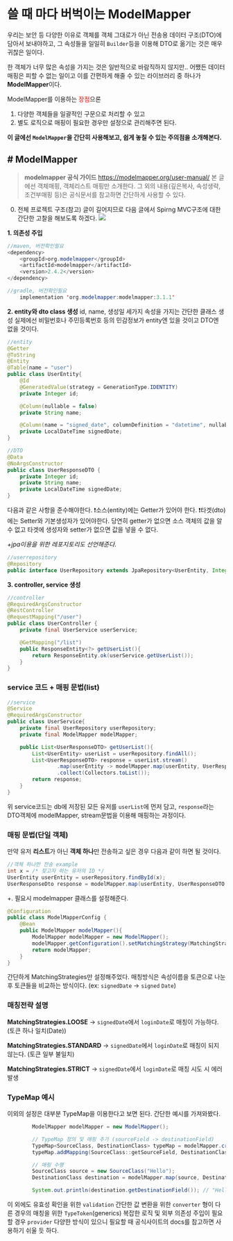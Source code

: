# 쓸 때 마다 버벅이는 ModelMapper
우리는 보안 등 다양한 이유로 객체를 객체 그대로가 아닌 전송용 데이터 구조(DTO)에 담아서 보내야하고, 그 속성들을 일일히 `Builder`등을 이용해 DTO로 옮기는 것은 매우 귀찮은 일이다.

한 객체가 너무 많은 속성을 가지는 것은 일반적으로 바람직하지 않지만.. 어쨌든 데이터 매핑은 피할 수 없는 일이고 이를 간편하게 해줄 수 있는 라이브러리 중 하나가 **ModelMapper**이다.

ModelMapper를 이용하는 <text style="color:red">장점</text>으론
1. 다양한 객체들을 일괄적인 구문으로 처리할 수 있고
2. 별도 로직으로 매핑이 필요한 경우만 설정으로 관리해주면 된다.

**이 글에선 `ModelMapper`을 간단히 사용해보고, 쉽게 놓칠 수 있는 주의점을 소개해본다.**

## # ModelMapper
> **modelmapper 공식 가이드** https://modelmapper.org/user-manual/
본 글에선 객체매핑, 객체리스트 매핑만 소개한다.
그 외의 내용(깊은복사, 속성생략, 조건부매핑 등)은 공식문서를 참고하면 간단하게 사용할 수 있다.

0. 전체 프로젝트 구조(참고)
글이 길어지므로 다음 글에서 Spirng MVC구조에 대한 간단한 고찰을 해보도록 하겠다.
![](https://velog.velcdn.com/images/deaf52/post/246023cc-66df-453f-a6fd-591206041184/image.png)

**1. 의존성 주입**
```java
//maven, 버전확인필요
<dependency>
    <groupId>org.modelmapper</groupId>
    <artifactId>modelmapper</artifactId>
    <version>2.4.2</version>
</dependency>
```
```java
//gradle, 버전확인필요
	implementation 'org.modelmapper:modelmapper:3.1.1'
```
**2. entity와 dto class 생성**
id, name, 생성일 세가지 속성을 가지는 간단한 클래스 생성
실제에선 비밀번호나 주민등록번호 등의 민감정보가 entity엔 있을 것이고 DTO엔 없을 것이다.
```java
//entity
@Getter
@ToString
@Entity
@Table(name = "user")
public class UserEntity{
    @Id
    @GeneratedValue(strategy = GenerationType.IDENTITY)
    private Integer id;

    @Column(nullable = false)
    private String name;

    @Column(name = "signed_date", columnDefinition = "datetime", nullable = false)
    private LocalDateTime signedDate;
}
```
```java
//DTO
@Data
@NoArgsConstructor
public class UserResponseDTO {
    private Integer id;
    private String name;
    private LocalDateTime signedDate;
}
```
다음과 같은 사항을 준수해야한다.
❗소스(entity)에는 Getter가 있어야 한다.
❗타겟(dto)에는 Setter와 기본생성자가 있어야한다.
당연히 getter가 없으면 소스 객체의 값을 알 수 없고
타겟에 생성자와 setter가 없으면 값을 넣을 수 없다.

_+jpa이용을 위한 레포지토리도 선언해준다._
```java
//userrepository
@Repository
public interface UserRepository extends JpaRepository<UserEntity, Integer> {}
```

**3. controller, service 생성**
```java
//controller
@RequiredArgsConstructor
@RestController
@RequestMapping("/user")
public class UserController {
    private final UserService userService;

    @GetMapping("/list")
    public ResponseEntity<?> getUserList(){
        return ResponseEntity.ok(userService.getUserList());
    }
}
```
### service 코드 + 매핑 문법(list)
```java
//service
@Service
@RequiredArgsConstructor
public class UserService{
    private final UserRepository userRepository;
    private final ModelMapper modelMapper;

    public List<UserResponseDTO> getUserList(){
        List<UserEntity> userList = userRepository.findAll();
        List<UserResponseDTO> response = userList.stream()
                .map(userEntity -> modelMapper.map(userEntity, UserResponseDTO.class))
                .collect(Collectors.toList());
        return response;
    }
}
```
위 service코드는 db에 저장된 모든 유저를 `userList`에 먼저 담고, 
`response`라는 DTO객체에 modelMapper, stream문법을 이용해 매핑하는 과정이다.

### 매핑 문법(단일 객체)
만약 유저 **리스트**가 아닌 **객체 하나**만 전송하고 싶은 경우 다음과 같이 하면 될 것이다.
```java
//객체 하나만 전송 example
int x = /* 찾고자 하는 유저의 ID */
UserEntity userEntity = userRepository.findById(x);
UserResponseDto response = modelMapper.map(userEntity, UserResponseDTO.class)
```

+. 필요시 modelmapper 클래스를 설정해준다.
```java
@Configuration
public class ModelMapperConfig {
    @Bean
    public ModelMapper modelMapper(){
        ModelMapper modelMapper = new ModelMapper();
        modelMapper.getConfiguration().setMatchingStrategy(MatchingStrategies.LOOSE);
        return modelMapper;
    }
}
```
간단하게 MatchingStrategies만 설정해주었다.
매칭방식은 속성이름을 토큰으로 나눈후 토큰들을 비교하는 방식이다.
(ex: `signedDate` -> `signed` `Date`)

### 매칭전략 설명
**MatchingStrategies.LOOSE**
-> `signedDate`에서 `loginDate`로 매칭이 가능하다. (토큰 하나 일치(Date))

**MatchingStrategies.STANDARD**
-> `signedDate`에서 `loginDate`로 매칭이 되지 않는다. (토큰 일부 불일치)

**MatchingStrategies.STRICT**
-> `signedDate`에서 `loginDate`로 매칭 시도 시 에러발생


### TypeMap 예시
이외의 설정은 대부분 TypeMap을 이용한다고 보면 된다.
간단한 예시를 가져와봤다.
```java
        ModelMapper modelMapper = new ModelMapper();

        // TypeMap 정의 및 매핑 추가 (sourceField -> destinationField)
        TypeMap<SourceClass, DestinationClass> typeMap = modelMapper.createTypeMap(SourceClass.class, DestinationClass.class);
        typeMap.addMapping(SourceClass::getSourceField, DestinationClass::setDestinationField);

        // 매핑 수행
        SourceClass source = new SourceClass("Hello");
        DestinationClass destination = modelMapper.map(source, DestinationClass.class);

        System.out.println(destination.getDestinationField()); // "Hello"
```
이 외에도 유효성 확인을 위한 `validation`
간단한 값 변환을 위한 `converter`
형이 다른 경우의 매칭을 위한 `TypeToken`(generics)
복잡한 로직 및 외부 의존성 주입이 필요할 경우 `provider`
다양한 방식이 있으니 필요할 때 공식사이트의 docs를 참고하면 사용하기 쉬울 듯 하다.
